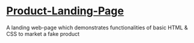 # <a href="https://codepen.io/vl4dkravets/full/JjJyQeK">Product-Landing-Page</a>
A landing web-page which demonstrates functionalities of basic HTML &amp; CSS to market a fake product
